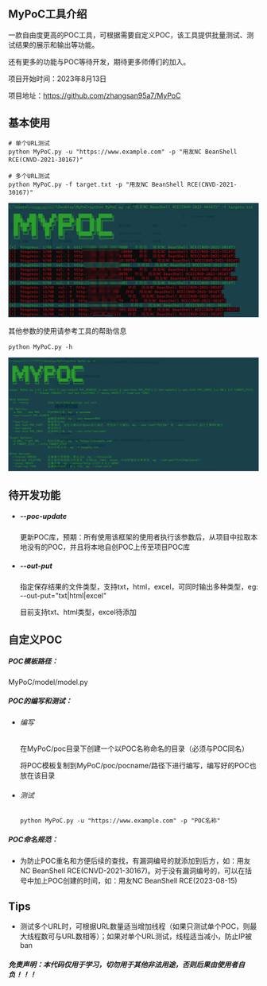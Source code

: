 ## MyPoC工具介绍

一款自由度更高的POC工具，可根据需要自定义POC，该工具提供批量测试、测试结果的展示和输出等功能。



还有更多的功能与POC等待开发，期待更多师傅们的加入。



项目开始时间：2023年8月13日

项目地址：https://github.com/zhangsan95a7/MyPoC



## 基本使用

```
# 单个URL测试
python MyPoC.py -u "https://www.example.com" -p "用友NC BeanShell RCE(CNVD-2021-30167)"

# 多个URL测试
python MyPoC.py -f target.txt -p "用友NC BeanShell RCE(CNVD-2021-30167)"
```

![image-20230819234344632](img/image-20230819234344632.png)



其他参数的使用请参考工具的帮助信息

```
python MyPoC.py -h
```

![image-20230819171535607](img/image-20230819171535607.png)



## 待开发功能

- ##### --poc-update

  更新POC库，预期：所有使用该框架的使用者执行该参数后，从项目中拉取本地没有的POC，并且将本地自创POC上传至项目POC库



- ##### --out-put

  指定保存结果的文件类型，支持txt，html，excel，可同时输出多种类型，eg: --out-put="txt|html|excel"

  目前支持txt、html类型，excel待添加





## 自定义POC

##### POC模板路径：

MyPoC/model/model.py



##### POC的编写和测试：

- ###### 编写

  在MyPoC/poc目录下创建一个以POC名称命名的目录（必须与POC同名）
  
  将POC模板复制到MyPoC/poc/pocname/路径下进行编写，编写好的POC也放在该目录



- ###### 测试

  ```
  python MyPoC.py -u "https://www.example.com" -p "POC名称"
  ```

  

##### POC命名规范：

- 为防止POC重名和方便后续的查找，有漏洞编号的就添加到后方，如：用友NC BeanShell RCE(CNVD-2021-30167)。对于没有漏洞编号的，可以在括号中加上POC创建的时间，如：用友NC BeanShell RCE(2023-08-15)





## Tips

- 测试多个URL时，可根据URL数量适当增加线程（如果只测试单个POC，则最大线程数可与URL数相等）；如果对单个URL测试，线程适当减小，防止IP被ban





##### 免责声明：本代码仅用于学习，切勿用于其他非法用途，否则后果由使用者自负！！！